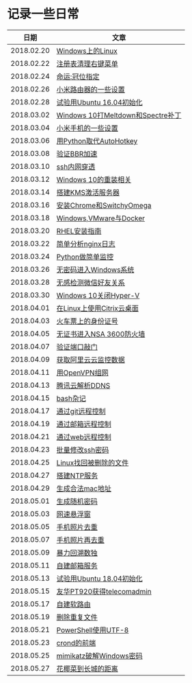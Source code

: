 # 记录一些日常
| 日期 | 文章 |
| - | - |
| 2018.02.20 | [Windows上的Linux](https://github.com/beifangwudi/yukky/tree/master/gone/20180220) |
| 2018.02.22 | [注册表清理右键菜单](https://github.com/beifangwudi/yukky/tree/master/gone/20180222) |
| 2018.02.24 | [命运:冠位指定](https://github.com/beifangwudi/yukky/tree/master/gone/20180224) |
| 2018.02.26 | [小米路由器的一些设置](https://github.com/beifangwudi/yukky/tree/master/gone/20180226) |
| 2018.02.28 | [试验用Ubuntu 16.04初始化](https://github.com/beifangwudi/yukky/tree/master/gone/20180228) |
| 2018.03.02 | [Windows 10打Meltdown和Spectre补丁](https://github.com/beifangwudi/yukky/tree/master/gone/20180302) |
| 2018.03.04 | [小米手机的一些设置](https://github.com/beifangwudi/yukky/tree/master/gone/20180304) |
| 2018.03.06 | [用Python取代AutoHotkey](https://github.com/beifangwudi/yukky/tree/master/gone/20180306) |
| 2018.03.08 | [验证BBR加速](https://github.com/beifangwudi/yukky/tree/master/gone/20180308) |
| 2018.03.10 | [ssh内网穿透](https://github.com/beifangwudi/yukky/tree/master/gone/20180310) |
| 2018.03.12 | [Windows 10的重装相关](https://github.com/beifangwudi/yukky/tree/master/gone/20180312) |
| 2018.03.14 | [搭建KMS激活服务器](https://github.com/beifangwudi/yukky/tree/master/gone/20180314) |
| 2018.03.16 | [安装Chrome和SwitchyOmega](https://github.com/beifangwudi/yukky/tree/master/gone/20180316) |
| 2018.03.18 | [Windows,VMware与Docker](https://github.com/beifangwudi/yukky/tree/master/gone/20180318) |
| 2018.03.20 | [RHEL安装指南](https://github.com/beifangwudi/yukky/tree/master/gone/20180320) |
| 2018.03.22 | [简单分析nginx日志](https://github.com/beifangwudi/yukky/tree/master/gone/20180322) |
| 2018.03.24 | [Python做简单监控](https://github.com/beifangwudi/yukky/tree/master/gone/20180324) |
| 2018.03.26 | [无密码进入Windows系统](https://github.com/beifangwudi/yukky/tree/master/gone/20180326) |
| 2018.03.28 | [无感检测微信好友关系](https://github.com/beifangwudi/yukky/tree/master/gone/20180328) |
| 2018.03.30 | [Windows 10关闭Hyper-V](https://github.com/beifangwudi/yukky/tree/master/gone/20180330) |
| 2018.04.01 | [在Linux上使用Citrix云桌面](https://github.com/beifangwudi/yukky/tree/master/gone/20180401) |
| 2018.04.03 | [火车票上的身份证号](https://github.com/beifangwudi/yukky/tree/master/gone/20180403) |
| 2018.04.05 | [无证书进入NSA 3600防火墙](https://github.com/beifangwudi/yukky/tree/master/gone/20180405) |
| 2018.04.07 | [验证端口敲门](https://github.com/beifangwudi/yukky/tree/master/gone/20180407) |
| 2018.04.09 | [获取阿里云云监控数据](https://github.com/beifangwudi/yukky/tree/master/gone/20180409) |
| 2018.04.11 | [用OpenVPN组网](https://github.com/beifangwudi/yukky/tree/master/gone/20180411) |
| 2018.04.13 | [腾讯云解析DDNS](https://github.com/beifangwudi/yukky/tree/master/gone/20180413) |
| 2018.04.15 | [bash杂记](https://github.com/beifangwudi/yukky/tree/master/gone/20180415) |
| 2018.04.17 | [通过git远程控制](https://github.com/beifangwudi/yukky/tree/master/gone/20180417) |
| 2018.04.19 | [通过邮箱远程控制](https://github.com/beifangwudi/yukky/tree/master/gone/20180419) |
| 2018.04.21 | [通过web远程控制](https://github.com/beifangwudi/yukky/tree/master/gone/20180421) |
| 2018.04.23 | [批量修改ssh密码](https://github.com/beifangwudi/yukky/tree/master/gone/20180423) |
| 2018.04.25 | [Linux找回被删除的文件](https://github.com/beifangwudi/yukky/tree/master/gone/20180425) |
| 2018.04.27 | [搭建NTP服务](https://github.com/beifangwudi/yukky/tree/master/gone/20180427) |
| 2018.04.29 | [生成合法mac地址](https://github.com/beifangwudi/yukky/tree/master/gone/20180429) |
| 2018.05.01 | [生成随机密码](https://github.com/beifangwudi/yukky/tree/master/gone/20180501) |
| 2018.05.03 | [网速悬浮窗](https://github.com/beifangwudi/yukky/tree/master/gone/20180503) |
| 2018.05.05 | [手机照片去重](https://github.com/beifangwudi/yukky/tree/master/gone/20180505) |
| 2018.05.07 | [手机照片再去重](https://github.com/beifangwudi/yukky/tree/master/gone/20180507) |
| 2018.05.09 | [暴力回溯数独](https://github.com/beifangwudi/yukky/tree/master/20180509) |
| 2018.05.11 | [自建邮箱服务](https://github.com/beifangwudi/yukky/tree/master/20180511) |
| 2018.05.13 | [试验用Ubuntu 18.04初始化](https://github.com/beifangwudi/yukky/tree/master/20180513) |
| 2018.05.15 | [友华PT920获得telecomadmin](https://github.com/beifangwudi/yukky/tree/master/20180515) |
| 2018.05.17 | [自建软路由](https://github.com/beifangwudi/yukky/tree/master/20180517) |
| 2018.05.19 | [删除重复文件](https://github.com/beifangwudi/yukky/tree/master/20180519) |
| 2018.05.21 | [PowerShell使用UTF-8](https://github.com/beifangwudi/yukky/tree/master/20180521) |
| 2018.05.23 | [crond的前端](https://github.com/beifangwudi/yukky/tree/master/20180523) |
| 2018.05.25 | [mimikatz破解Windows密码](https://github.com/beifangwudi/yukky/tree/master/20180525) |
| 2018.05.27 | [花椰菜到长城的距离](https://github.com/beifangwudi/yukky/tree/master/20180527) |